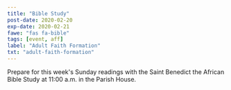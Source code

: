 ```yaml
---
title: "Bible Study"
post-date: 2020-02-20
exp-date: 2020-02-21
fawe: "fas fa-bible"
tags: [event, aff]
label: "Adult Faith Formation"
txt: "adult-faith-formation"
---
```

Prepare for this week's Sunday readings with the Saint Benedict the African Bible Study at 11:00 a.m. in the Parish House.